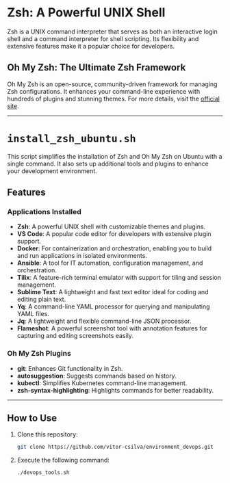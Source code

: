 # Zsh: A Powerful UNIX Shell

Zsh is a UNIX command interpreter that serves as both an interactive login shell and a command interpreter for shell scripting. Its flexibility and extensive features make it a popular choice for developers.

## Oh My Zsh: The Ultimate Zsh Framework

Oh My Zsh is an open-source, community-driven framework for managing Zsh configurations. It enhances your command-line experience with hundreds of plugins and stunning themes. For more details, visit the [official site](https://ohmyz.sh/).

---

# `install_zsh_ubuntu.sh`

This script simplifies the installation of Zsh and Oh My Zsh on Ubuntu with a single command. It also sets up additional tools and plugins to enhance your development environment.

## Features

### Applications Installed
- **Zsh**: A powerful UNIX shell with customizable themes and plugins.
- **VS Code**: A popular code editor for developers with extensive plugin support.
- **Docker**: For containerization and orchestration, enabling you to build and run applications in isolated environments.
- **Ansible**: A tool for IT automation, configuration management, and orchestration.
- **Tilix**: A feature-rich terminal emulator with support for tiling and session management.
- **Sublime Text**: A lightweight and fast text editor ideal for coding and editing plain text.
- **Yq**: A command-line YAML processor for querying and manipulating YAML files.
- **Jq**: A lightweight and flexible command-line JSON processor.
- **Flameshot**: A powerful screenshot tool with annotation features for capturing and editing screenshots easily.

### Oh My Zsh Plugins
- **git**: Enhances Git functionality in Zsh.
- **autosuggestion**: Suggests commands based on history.
- **kubectl**: Simplifies Kubernetes command-line management.
- **zsh-syntax-highlighting**: Highlights commands for better readability.

---

## How to Use

1. Clone this repository:
   ```bash
   git clone https://github.com/vitor-csilva/environment_devops.git

2. Execute the following command:
   ```bash
   ./devops_tools.sh
